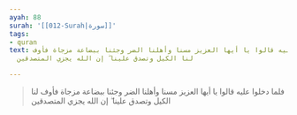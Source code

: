 ```yaml
---
ayah: 88
surah: '[[012-Surah|سورة]]'
tags:
- quran
text: فلما دخلوا عليه قالوا يا أيها العزيز مسنا وأهلنا الضر وجئنا ببضاعة مزجاة فأوف
  لنا الكيل وتصدق علينا ۖ إن الله يجزي المتصدقين

---
```

> فلما دخلوا عليه قالوا يا أيها العزيز مسنا وأهلنا الضر وجئنا ببضاعة مزجاة فأوف لنا الكيل وتصدق علينا ۖ إن الله يجزي المتصدقين
